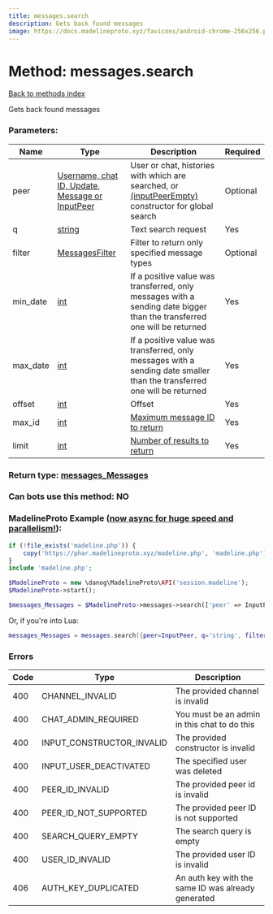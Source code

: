 ```yaml
---
title: messages.search
description: Gets back found messages
image: https://docs.madelineproto.xyz/favicons/android-chrome-256x256.png
---
```

# Method: messages.search  
[Back to methods index](index.md)


Gets back found messages

### Parameters:

| Name     |    Type       | Description | Required |
|----------|---------------|-------------|----------|
|peer|[Username, chat ID, Update, Message or InputPeer](../types/InputPeer.md) | User or chat, histories with which are searched, or [(inputPeerEmpty)](../constructors/inputPeerEmpty.md) constructor for global search | Optional|
|q|[string](../types/string.md) | Text search request | Yes|
|filter|[MessagesFilter](../types/MessagesFilter.md) | Filter to return only specified message types | Optional|
|min\_date|[int](../types/int.md) | If a positive value was transferred, only messages with a sending date bigger than the transferred one will be returned | Yes|
|max\_date|[int](../types/int.md) | If a positive value was transferred, only messages with a sending date smaller than the transferred one will be returned | Yes|
|offset|[int](../types/int.md) | Offset  | Yes|
|max\_id|[int](../types/int.md) | [Maximum message ID to return](https://core.telegram.org/api/offsets) | Yes|
|limit|[int](../types/int.md) | [Number of results to return](https://core.telegram.org/api/offsets) | Yes|


### Return type: [messages\_Messages](../types/messages_Messages.md)

### Can bots use this method: **NO**


### MadelineProto Example ([now async for huge speed and parallelism!](https://docs.madelineproto.xyz/docs/ASYNC.html)):


```php
if (!file_exists('madeline.php')) {
    copy('https://phar.madelineproto.xyz/madeline.php', 'madeline.php');
}
include 'madeline.php';

$MadelineProto = new \danog\MadelineProto\API('session.madeline');
$MadelineProto->start();

$messages_Messages = $MadelineProto->messages->search(['peer' => InputPeer, 'q' => 'string', 'filter' => MessagesFilter, 'min_date' => int, 'max_date' => int, 'offset' => int, 'max_id' => int, 'limit' => int, ]);
```

Or, if you're into Lua:

```lua
messages_Messages = messages.search({peer=InputPeer, q='string', filter=MessagesFilter, min_date=int, max_date=int, offset=int, max_id=int, limit=int, })
```

### Errors

| Code | Type     | Description   |
|------|----------|---------------|
|400|CHANNEL_INVALID|The provided channel is invalid|
|400|CHAT_ADMIN_REQUIRED|You must be an admin in this chat to do this|
|400|INPUT_CONSTRUCTOR_INVALID|The provided constructor is invalid|
|400|INPUT_USER_DEACTIVATED|The specified user was deleted|
|400|PEER_ID_INVALID|The provided peer id is invalid|
|400|PEER_ID_NOT_SUPPORTED|The provided peer ID is not supported|
|400|SEARCH_QUERY_EMPTY|The search query is empty|
|400|USER_ID_INVALID|The provided user ID is invalid|
|406|AUTH_KEY_DUPLICATED|An auth key with the same ID was already generated|


